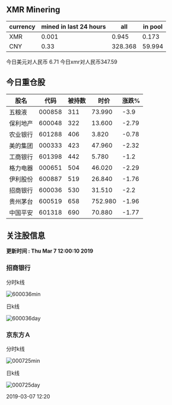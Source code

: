 ## XMR Minering

|currency|mined in last 24 hours|all|in pool|
|---|---|---|---|
|XMR|0.001|0.945|0.173|
|CNY|0.33|328.368|59.994|

今日美元对人民币 6.71	今日xmr对人民币347.59


## 今日重仓股 

|股名|代码|被持数|时价|涨跌%|
|---|---|---|---|---|
|五粮液|000858|311|73.990|-3.9|
|保利地产|600048|322|13.600|-2.79|
|农业银行|601288|406|3.820|-0.78|
|美的集团|000333|423|47.960|-2.32|
|工商银行|601398|442|5.780|-1.2|
|格力电器|000651|504|46.020|-2.29|
|伊利股份|600887|519|26.840|-1.76|
|招商银行|600036|530|31.510|-2.2|
|贵州茅台|600519|658|752.980|-1.96|
|中国平安|601318|690|70.880|-1.77|

## 关注股信息
**更新时间 : Thu Mar  7 12:00:10 2019**
### 招商银行 
分时k线

![600036min](http://image.sinajs.cn/newchart/min/n/sh600036.gif)

日k线

![600036day](http://image.sinajs.cn/newchart/daily/n/sh600036.gif)

### 京东方Ａ 
分时k线

![000725min](http://image.sinajs.cn/newchart/min/n/sz000725.gif)

日k线

![000725day](http://image.sinajs.cn/newchart/daily/n/sz000725.gif)

2019-03-07 12:20